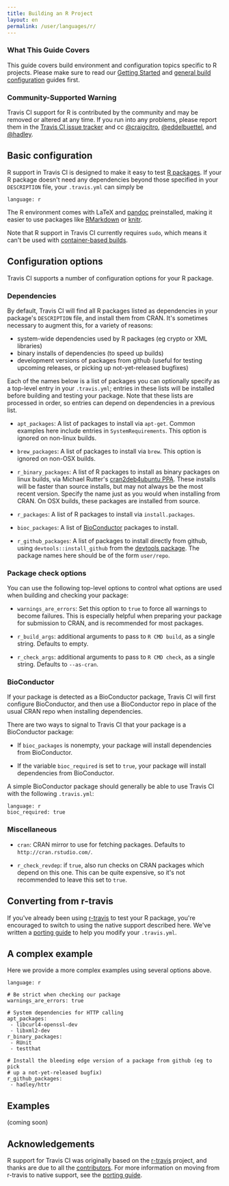 ```yaml
---
title: Building an R Project
layout: en
permalink: /user/languages/r/
---
```


### What This Guide Covers

This guide covers build environment and configuration topics specific to R
projects. Please make sure to read our
[Getting Started](/user/getting-started/) and
[general build configuration](/user/build-configuration/) guides first.

### Community-Supported Warning

Travis CI support for R is contributed by the community and may be removed or
altered at any time. If you run into any problems, please report them in the
[Travis CI issue tracker](https://github.com/travis-ci/travis-ci/issues/new?labels=community:r)
and cc [@craigcitro](https://github.com/craigcitro),
[@eddelbuettel](https://github.com/eddelbuettel), and
[@hadley](https://github.com/hadley).

## Basic configuration

R support in Travis CI is designed to make it easy to test
[R packages](http://cran.r-project.org/doc/manuals/R-exts.html). If your R
package doesn't need any dependencies beyond those specified in your
`DESCRIPTION` file, your `.travis.yml` can simply be

    language: r

The R environment comes with LaTeX and
[pandoc](http://johnmacfarlane.net/pandoc/) preinstalled, making it easier to
use packages like [RMarkdown](http://rmarkdown.rstudio.com/) or
[knitr](http://yihui.name/knitr/).

Note that R support in Travis CI currently requires `sudo`, which means it
can't be used with
[container-based builds](/user/workers/container-based-infrastructure/).

## Configuration options

Travis CI supports a number of configuration options for your R package.

### Dependencies

By default, Travis CI will find all R packages listed as dependencies in your
package's `DESCRIPTION` file, and install them from CRAN. It's sometimes
necessary to augment this, for a variety of reasons:

* system-wide dependencies used by R packages (eg crypto or XML libraries)
* binary installs of dependencies (to speed up builds)
* development versions of packages from github (useful for testing upcoming
  releases, or picking up not-yet-released bugfixes)

Each of the names below is a list of packages you can optionally specify as a
top-level entry in your `.travis.yml`; entries in these lists will be
installed before building and testing your package. Note that these lists are
processed in order, so entries can depend on dependencies in a previous list.

* `apt_packages`: A list of packages to install via `apt-get`. Common examples
  here include entries in `SystemRequirements`. This option is ignored on
  non-linux builds.

* `brew_packages`: A list of packages to install via `brew`. This option is
  ignored on non-OSX builds.

* `r_binary_packages`: A list of R packages to install as binary packages on
  linux builds, via Michael Rutter's
  [cran2deb4ubuntu PPA](https://launchpad.net/~marutter/+archive/ubuntu/c2d4u).
  These installs will be faster than source installs, but may not always be
  the most recent version. Specify the name just as you would when installing
  from CRAN. On OSX builds, these packages are installed from source.

* `r_packages`: A list of R packages to install via `install.packages`.

* `bioc_packages`: A list of [BioConductor](http://www.bioconductor.org/)
  packages to install.

* `r_github_packages`: A list of packages to install directly from github,
  using `devtools::install_github` from the
  [devtools package](https://github.com/hadley/devtools). The package names
  here should be of the form `user/repo`.

### Package check options

You can use the following top-level options to control what options are used
when building and checking your package:

* `warnings_are_errors`: Set this option to `true` to force all warnings to
  become failures. This is especially helpful when preparing your package for
  submission to CRAN, and is recommended for most packages.

* `r_build_args`: additional arguments to pass to `R CMD build`, as a single
  string. Defaults to empty.

* `r_check_args`: additional arguments to pass to `R CMD check`, as a single
  string. Defaults to `--as-cran`.

### BioConductor

If your package is detected as a BioConductor package, Travis CI will first
configure BioConductor, and then use a BioConductor repo in place of the usual
CRAN repo when installing dependencies.

There are two ways to signal to Travis CI that your package is a BioConductor
package:

* If `bioc_packages` is nonempty, your package will install dependencies from
  BioConductor.

* If the variable `bioc_required` is set to `true`, your package will install
  dependencies from BioConductor.

A simple BioConductor package should generally be able to use Travis CI with
the following `.travis.yml`:

    language: r
    bioc_required: true

### Miscellaneous

* `cran`: CRAN mirror to use for fetching packages. Defaults to
  `http://cran.rstudio.com/`.

* `r_check_revdep`: if `true`, also run checks on CRAN packages which depend
  on this one. This can be quite expensive, so it's not recommended to leave
  this set to `true`.

## Converting from r-travis

If you've already been using
[r-travis](https://github.com/craigcitro/r-travis) to test your R package,
you're encouraged to switch to using the native support described here. We've
written a
[porting guide](https://github.com/craigcitro/r-travis/wiki/Porting-to-native-R-support-in-Travis)
to help you modify your `.travis.yml`.

## A complex example

Here we provide a more complex examples using several options above.

    language: r

    # Be strict when checking our package
    warnings_are_errors: true

    # System dependencies for HTTP calling
    apt_packages:
     - libcurl4-openssl-dev
     - libxml2-dev
    r_binary_packages:
     - RUnit
     - testthat

    # Install the bleeding edge version of a package from github (eg to pick
    # up a not-yet-released bugfix)
    r_github_packages:
     - hadley/httr


## Examples

(coming soon)

## Acknowledgements

R support for Travis CI was originally based on the
[r-travis](https://github.com/craigcitro/r-travis) project, and thanks are due
to all the
[contributors](https://github.com/craigcitro/r-travis/graphs/contributors).
For more information on moving from r-travis to native support, see the
[porting guide](https://github.com/craigcitro/r-travis/wiki/Porting-to-native-R-support-in-Travis).
